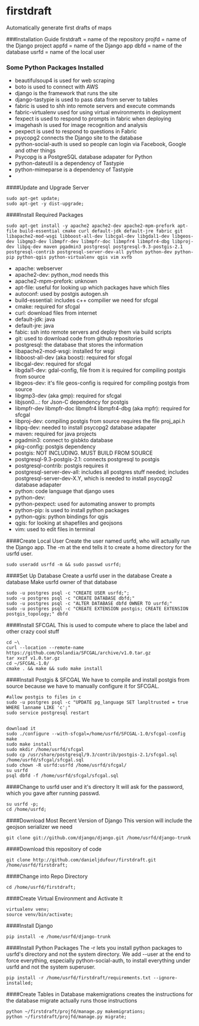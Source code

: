 # firstdraft
Automatically generate first drafts of maps

###Installation Guide
firstdraft = name of the repository
projfd = name of the Django project
appfd = name of the Django app
dbfd = name of the database
usrfd = name of the local user

### Some Python Packages Installed 
* beautifulsoup4 is used for web scraping
* boto is used to connect with AWS
* django is the framework that runs the site
* django-tastypie is used to pass data from server to tables
* fabric is used to shh into remote servers and execute commands
* fabric-virtualenv used for using virtual environments in deployment
* fexpect is used to respond to prompts in fabric when deploying
* imagehash is used for image recognition and analysis
* pexpect is used to respond to questions in Fabric
* psycopg2 connects the Django site to the database
* python-social-auth is used so people can login via Facebook, Google and other things
* Psycopg is a PostgreSQL database adapater for Python
* python-dateutil is a dependency of Tastypie
* python-mimeparse is a dependency of Tastypie
* 

####Update and Upgrade Server
```
sudo apt-get update;
sudo apt-get -y dist-upgrade;
```


####Install Required Packages
```
sudo apt-get install -y apache2 apache2-dev apache2-mpm-prefork apt-file build-essential cmake curl default-jdk default-jre fabric git libapache2-mod-wsgi libboost-all-dev libcgal-dev libgdal1-dev libgeos-dev libgmp3-dev libmpfr-dev libmpfr-doc libmpfr4 libmpfr4-dbg libproj-dev libpq-dev maven pgadmin3 postgresql postgresql-9.3-postgis-2.1 postgresql-contrib postgresql-server-dev-all python python-dev python-pip python-qgis python-virtualenv qgis vim xvfb
```
* apache: webserver
* apache2-dev: python_mod needs this
* apache2-mpm-prefork: unknown
* apt-file: useful for looking up which packages have which files
* autoconf: used by postgis autogen.sh
* build-essential: includes c++ compilier we need for sfcgal
* cmake: required for sfcgal
* curl: download files from internet
* default-jdk: java
* default-jre: java
* fabic: ssh into remote servers and deploy them via build scripts
* git: used to download code from github repositories
* postgresql: the database that stores the information
* libapache2-mod-wsgi: installed for wsgi
* libboost-all-dev (aka boost): required for sfcgal
* libcgal-dev: required for sfcgal
* libgdal1-dev: gdal-config, file from it is required for compiling postgis from source
* libgeos-dev: it's file geos-config is required for compiling postgis from source
* libgmp3-dev (aka gmp): required for sfcgal
* libjson0...: for Json-C dependency for postgis
* libmpfr-dev libmpfr-doc libmpfr4 libmpfr4-dbg (aka mpfr): required for sfcgal
* libproj-dev: compiling postgis from source requires the file proj_api.h
* libpq-dev: needed to install psycopg2 database adapater
* maven: required for java projects
* pgadmin3: connect to gisbkto database
* pkg-config: postgis dependency
* postgis: NOT INCLUDING. MUST BUILD FROM SOURCE
* postgresql-9.3-postgis-2.1: connects postgresql to postgis 
* postgresql-contrib: postgis requires it
* postgresql-server-dev-all: includes all postgres stuff needed; includes postgresql-server-dev-X.Y, which is needed to install psycopg2 database adapater
* python: code language that django uses
* python-dev:
* python-pexpect: used for automating answer to prompts
* python-pip: is used to install python packages
* python-qgis: python bindings for qgis
* qgis: for looking at shapefiles and geojsons
* vim: used to edit files in terminal


####Create Local User
Create the user named usrfd, who will actually run the Django app.
The -m at the end tells it to create a home directory for the usrfd user.
```
sudo useradd usrfd -m && sudo passwd usrfd;
```

####Set Up Database
Create a usrfd user in the database
Create a database
Make usrfd owner of that database
```
sudo -u postgres psql -c "CREATE USER usrfd;";
sudo -u postgres psql -c "CREATE DATABASE dbfd;"
sudo -u postgres psql -c "ALTER DATABASE dbfd OWNER TO usrfd;"
sudo -u postgres psql -c "CREATE EXTENSION postgis; CREATE EXTENSION postgis_topology;" dbfd
```

####Install SFCGAL
This is used to compute where to place the label and other crazy cool stuff
```
cd ~\
curl --location --remote-name https://github.com/Oslandia/SFCGAL/archive/v1.0.tar.gz
tar xvzf v1.0.tar.gz
cd ~/SFCGAL-1.0/
cmake . && make && sudo make install
```


####Install Postgis & SFCGAL
We have to compile and install postgis from source because we have to manually configure it for SFCGAL.

```
#allow postgis to files in c
sudo -u postgres psql -c "UPDATE pg_language SET lanpltrusted = true WHERE lanname LIKE 'c';"
sudo service postgresql restart


download it
sudo ./configure --with-sfcgal=/home/usrfd/SFCGAL-1.0/sfcgal-config
make
sudo make install
sudo mkdir /home/usrfd/sfcgal
sudo cp /usr/share/postgresql/9.3/contrib/postgis-2.1/sfcgal.sql /home/usrfd/sfcgal/sfcgal.sql
sudo chown -R usrfd:usrfd /home/usrfd/sfcgal/
su usrfd
psql dbfd -f /home/usrfd/sfcgal/sfcgal.sql
```


####Change to usrfd user and it's directory
It will ask for the password, which you gave after running passwd.
```
su usrfd -p;
cd /home/usrfd;
```

####Download Most Recent Version of Django
This version will include the geojson serializer we need
```
git clone git://github.com/django/django.git /home/usrfd/django-trunk
```

####Download this repository of code
```
git clone http://github.com/danieljdufour/firstdraft.git /home/usrfd/firstdraft;
```

####Change into Repo Directory
```
cd /home/usrfd/firstdraft;
```

####Create Virtual Environment and Activate It
```
virtualenv venv;
source venv/bin/activate;
```


####Install Django
```
pip install -e /home/usrfd/django-trunk
```

####Install Python Packages
The -r lets you install python packages to usrfd's directory and not the system directory.
We add --user at the end to force everything, especially python-social-auth, to install everything under usrfd and not the system superuser.
```
pip install -r /home/usrfd/firstdraft/requirements.txt --ignore-installed;
```


####Create Tables in Database
makemigrations creates the instructions for the database
migrate actually runs those instructions
```
python ~/firstdraft/projfd/manage.py makemigrations;
python ~/firstdraft/projfd/manage.py migrate;
```
